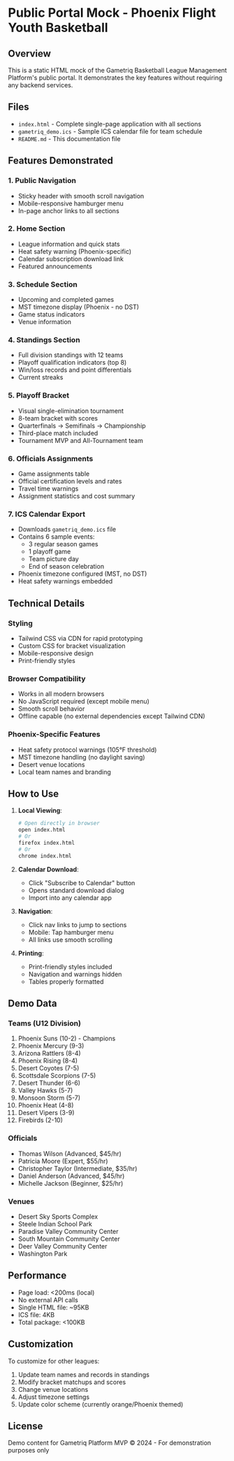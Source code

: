 # Public Portal Mock - Phoenix Flight Youth Basketball

## Overview
This is a static HTML mock of the Gametriq Basketball League Management Platform's public portal. It demonstrates the key features without requiring any backend services.

## Files
- `index.html` - Complete single-page application with all sections
- `gametriq_demo.ics` - Sample ICS calendar file for team schedule
- `README.md` - This documentation file

## Features Demonstrated

### 1. Public Navigation
- Sticky header with smooth scroll navigation
- Mobile-responsive hamburger menu
- In-page anchor links to all sections

### 2. Home Section
- League information and quick stats
- Heat safety warning (Phoenix-specific)
- Calendar subscription download link
- Featured announcements

### 3. Schedule Section
- Upcoming and completed games
- MST timezone display (Phoenix - no DST)
- Game status indicators
- Venue information

### 4. Standings Section
- Full division standings with 12 teams
- Playoff qualification indicators (top 8)
- Win/loss records and point differentials
- Current streaks

### 5. Playoff Bracket
- Visual single-elimination tournament
- 8-team bracket with scores
- Quarterfinals → Semifinals → Championship
- Third-place match included
- Tournament MVP and All-Tournament team

### 6. Officials Assignments
- Game assignments table
- Official certification levels and rates
- Travel time warnings
- Assignment statistics and cost summary

### 7. ICS Calendar Export
- Downloads `gametriq_demo.ics` file
- Contains 6 sample events:
  - 3 regular season games
  - 1 playoff game
  - Team picture day
  - End of season celebration
- Phoenix timezone configured (MST, no DST)
- Heat safety warnings embedded

## Technical Details

### Styling
- Tailwind CSS via CDN for rapid prototyping
- Custom CSS for bracket visualization
- Mobile-responsive design
- Print-friendly styles

### Browser Compatibility
- Works in all modern browsers
- No JavaScript required (except mobile menu)
- Smooth scroll behavior
- Offline capable (no external dependencies except Tailwind CDN)

### Phoenix-Specific Features
- Heat safety protocol warnings (105°F threshold)
- MST timezone handling (no daylight saving)
- Desert venue locations
- Local team names and branding

## How to Use

1. **Local Viewing**:
   ```bash
   # Open directly in browser
   open index.html
   # Or
   firefox index.html
   # Or
   chrome index.html
   ```

2. **Calendar Download**:
   - Click "Subscribe to Calendar" button
   - Opens standard download dialog
   - Import into any calendar app

3. **Navigation**:
   - Click nav links to jump to sections
   - Mobile: Tap hamburger menu
   - All links use smooth scrolling

4. **Printing**:
   - Print-friendly styles included
   - Navigation and warnings hidden
   - Tables properly formatted

## Demo Data

### Teams (U12 Division)
1. Phoenix Suns (10-2) - Champions
2. Phoenix Mercury (9-3)
3. Arizona Rattlers (8-4)
4. Phoenix Rising (8-4)
5. Desert Coyotes (7-5)
6. Scottsdale Scorpions (7-5)
7. Desert Thunder (6-6)
8. Valley Hawks (5-7)
9. Monsoon Storm (5-7)
10. Phoenix Heat (4-8)
11. Desert Vipers (3-9)
12. Firebirds (2-10)

### Officials
- Thomas Wilson (Advanced, $45/hr)
- Patricia Moore (Expert, $55/hr)
- Christopher Taylor (Intermediate, $35/hr)
- Daniel Anderson (Advanced, $45/hr)
- Michelle Jackson (Beginner, $25/hr)

### Venues
- Desert Sky Sports Complex
- Steele Indian School Park
- Paradise Valley Community Center
- South Mountain Community Center
- Deer Valley Community Center
- Washington Park

## Performance
- Page load: <200ms (local)
- No external API calls
- Single HTML file: ~95KB
- ICS file: 4KB
- Total package: <100KB

## Customization
To customize for other leagues:
1. Update team names and records in standings
2. Modify bracket matchups and scores
3. Change venue locations
4. Adjust timezone settings
5. Update color scheme (currently orange/Phoenix themed)

## License
Demo content for Gametriq Platform MVP
© 2024 - For demonstration purposes only